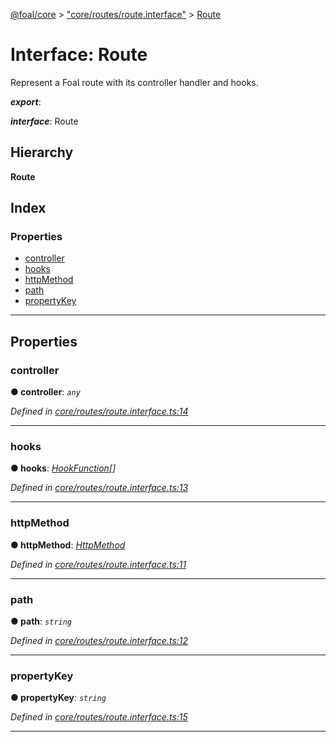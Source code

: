 [@foal/core](../README.md) > ["core/routes/route.interface"](../modules/_core_routes_route_interface_.md) > [Route](../interfaces/_core_routes_route_interface_.route.md)

# Interface: Route

Represent a Foal route with its controller handler and hooks.

*__export__*: 

*__interface__*: Route

## Hierarchy

**Route**

## Index

### Properties

* [controller](_core_routes_route_interface_.route.md#controller)
* [hooks](_core_routes_route_interface_.route.md#hooks)
* [httpMethod](_core_routes_route_interface_.route.md#httpmethod)
* [path](_core_routes_route_interface_.route.md#path)
* [propertyKey](_core_routes_route_interface_.route.md#propertykey)

---

## Properties

<a id="controller"></a>

###  controller

**● controller**: *`any`*

*Defined in [core/routes/route.interface.ts:14](https://github.com/FoalTS/foal/blob/cf326d07/packages/core/src/core/routes/route.interface.ts#L14)*

___
<a id="hooks"></a>

###  hooks

**● hooks**: *[HookFunction](../modules/_core_hooks_.md#hookfunction)[]*

*Defined in [core/routes/route.interface.ts:13](https://github.com/FoalTS/foal/blob/cf326d07/packages/core/src/core/routes/route.interface.ts#L13)*

___
<a id="httpmethod"></a>

###  httpMethod

**● httpMethod**: *[HttpMethod](../modules/_core_http_http_methods_.md#httpmethod)*

*Defined in [core/routes/route.interface.ts:11](https://github.com/FoalTS/foal/blob/cf326d07/packages/core/src/core/routes/route.interface.ts#L11)*

___
<a id="path"></a>

###  path

**● path**: *`string`*

*Defined in [core/routes/route.interface.ts:12](https://github.com/FoalTS/foal/blob/cf326d07/packages/core/src/core/routes/route.interface.ts#L12)*

___
<a id="propertykey"></a>

###  propertyKey

**● propertyKey**: *`string`*

*Defined in [core/routes/route.interface.ts:15](https://github.com/FoalTS/foal/blob/cf326d07/packages/core/src/core/routes/route.interface.ts#L15)*

___

